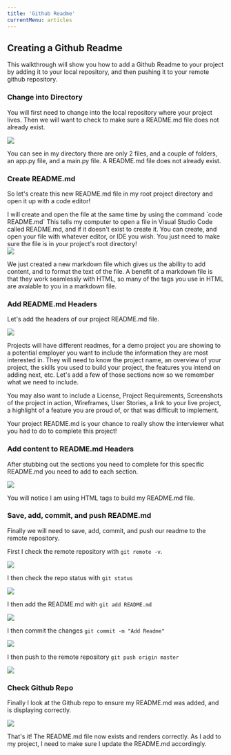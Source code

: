 ```yaml
---
title: 'Github Readme'
currentMenu: articles
---
```


## Creating a Github Readme

This walkthrough will show you how to add a Github Readme to your project by adding it to your local repository, and then pushing it to your remote github repository.

### Change into Directory

You will first need to change into the local repository where your project lives. Then we will want to check to make sure a README.md file does not already exist.

<img src="../../images/cd_ls_in_directory.png">

You can see in my directory there are only 2 files, and a couple of folders, an app.py file, and a main.py file. A README.md file does not already exist.

### Create README.md

So let's create this new README.md file in my root project directory and open it up with a code editor!

<aside class="aside-hint" markdown="1">I will create and open the file at the same time by using the command `code README.md` This tells my computer to open a file in Visual Studio Code called README.md, and if it doesn't exist to create it. You can create, and open your file with whatever editor, or IDE you wish. You just need to make sure the file is in your project's root directory!</aside>

<img src="../../images/code_and_terminal.png">

We just created a new markdown file which gives us the ability to add content, and to format the text of the file. A benefit of a markdown file is that they work seamlessly with HTML, so many of the tags you use in HTML are avaiable to you in a markdown file.

### Add README.md Headers

Let's add the headers of our project README.md file.

<img src="../../images/readme_stub.png">

Projects will have different readmes, for a demo project you are showing to a potential employer you want to include the information they are most interested in. They will need to know the project name, an overview of your project, the skills you used to build your project, the features you intend on adding next, etc. Let's add a few of those sections now so we remember what we need to include.

You may also want to include a License, Project Requirements, Screenshots of the project in action, Wireframes, User Stories, a link to your live project, a highlight of a feature you are proud of, or that was difficult to implement. 

Your project README.md is your chance to really show the interviewer what you had to do to complete this project!

### Add content to README.md Headers

After stubbing out the sections you need to complete for this specific README.md you need to add to each section.

<img src="../../images/readme_content.png">

You will notice I am using HTML tags to build my README.md file.

### Save, add, commit, and push README.md

Finally we will need to save, add, commit, and push our readme to the remote repository.

First I check the remote repository with `git remote -v`.

<img src="../../images/check_remote.png">

I then check the repo status with `git status`

<img src="../../images/check_status.png">

I then add the README.md with `git add README.md`

<img src="../../images/add_readme.png">

I then commit the changes `git commit -m "Add Readme"`

<img src="../../images/commit_readme.png">

I then push to the remote repository `git push origin master`

<img src="../../images/push_readme.png">

### Check Github Repo

Finally I look at the Github repo to ensure my README.md was added, and is displaying correctly.

<img src="../../images/github_readme.png">

That's it! The README.md file now exists and renders correctly. As I add to my project, I need to make sure I update the README.md accordingly.
